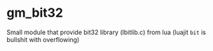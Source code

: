 # gm_bit32
Small module that provide bit32 library (lbitlib.c) from lua (luajit `bit` is bullshit with overflowing)
